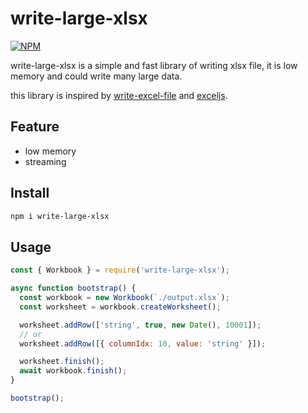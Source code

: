 # write-large-xlsx

[![NPM](https://nodei.co/npm/write-large-xlsx.png)](https://nodei.co/npm/write-large-xlsx)

write-large-xlsx is a simple and fast library of writing xlsx file, it is low memory and could write many large data.

this library is inspired by [write-excel-file](https://gitlab.com/catamphetamine/write-excel-file) and [exceljs](https://github.com/exceljs/exceljs).

## Feature

- low memory
- streaming

## Install

```sh
npm i write-large-xlsx
```

## Usage

```javascript
const { Workbook } = require('write-large-xlsx');

async function bootstrap() {
  const workbook = new Workbook(`./output.xlsx`);
  const worksheet = workbook.createWorksheet();

  worksheet.addRow(['string', true, new Date(), 10001]);
  // or
  worksheet.addRow([{ columnIdx: 10, value: 'string' }]);

  worksheet.finish();
  await workbook.finish();
}

bootstrap();
```
